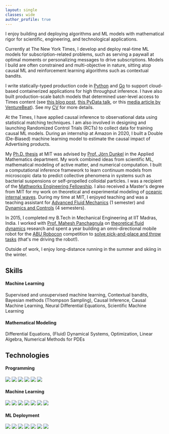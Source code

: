 ```yaml
---
layout: single
classes: wide
author_profile: true
---
```


I enjoy building and deploying algorithms and ML models with mathematical rigor for scientific, engineering, and technological applications.

Currently at The New York Times, I develop and deploy real-time ML models for subscription-related problems, such as serving a paywall at optimal moments or personalizing messages to drive subscriptions. Models I build are often constrained and multi-objective in nature, sitting atop causal ML and reinforcement learning algorithms such as contextual bandits. 

I write statically-typed production code in [Python](https://typing.readthedocs.io/en/latest/) and [Go](https://go.dev) to support cloud-based containerized applications for high throughput inference. I have also built production-scale batch models that determined user-level access to Times content (see [this blog post](https://open.nytimes.com/how-the-new-york-times-uses-machine-learning-to-make-its-paywall-smarter-e5771d5f46f8), [this PyData talk](https://www.youtube.com/watch?v=6CmS96K6-EE), or this [media article by VentureBeat](https://venturebeat.com/ai/how-machine-learning-helps-the-new-york-times-power-its-paywall/)). See my [CV](https://rohitsupekar.github.io/assets/cv_rohit_supekar.pdf) for more details.

At the Times, I have applied causal inference to observational data using statistical matching techniques. I am also involved in designing and launching Randomized Control Trials (RCTs) to collect data for training causal ML models. During an internship at Amazon in 2020, I built a Double (De-Biased) machine learning model to estimate the causal impact of Advertising products.

My [Ph.D. thesis](https://rohitsupekar.github.io/assets/phd_thesis_rohit_supekar.pdf) at MIT was advised by [Prof. Jörn Dunkel](https://math.mit.edu/~dunkel/) in the Applied Mathematics department. My work combined ideas from scientific ML, mathematical modeling of active matter, and numerical computation. I built a computational inference framework to learn continuum models from microscopic data to predict collective phenomena in systems such as bacterial suspensions or self-propelled colloidal particles. I was a recipient of the [Mathworks Engineering Fellowship](https://engineering.mit.edu/2021-mathworks-fellows/page/2/). I also received a Master's degree from MIT for my work on theoretical and experimental modeling of [oceanic internal waves](https://rohitsupekar.github.io/assets/sm_thesis_rohit_supekar.pdf). During my time at MIT, I enjoyed teaching and was a teaching assistant for [Advanced Fluid Mechanics](https://ocw.mit.edu/courses/2-25-advanced-fluid-mechanics-fall-2013/) (1 semester) and [Dynamics and Controls](https://ocw.mit.edu/courses/2-003j-dynamics-and-control-i-spring-2007/.) (4 semesters).

In 2015, I completed my B.Tech in Mechanical Engineering at IIT Madras, India. I worked with [Prof. Mahesh Panchagnula](https://home.iitm.ac.in/mvp/) on [theoretical fluid dynamics](https://arxiv.org/abs/1408.6654) research and spent a year building an omni-directional mobile robot for the [ABU Robocon](https://en.wikipedia.org/wiki/ABU_Robocon) competition to [solve pick-and-place and throw tasks](https://www.youtube.com/watch?v=M6jNqmd_Jek) (that's me driving the robot!).

Outside of work, I enjoy long-distance running in the summer and skiing in the winter.

## Skills

#### Machine Learning
Supervised and unsupervised machine learning, Contextual bandits, Bayesian methods (Thompson Sampling), Causal Inference, Causal Machine Learning, Neural Differential Equations, Scientific Machine Learning

#### Mathematical Modeling
Differential Equations, (Fluid) Dynamical Systems, Optimization, Linear Algebra, Numerical Methods for PDEs

## Technologies

#### Programming
![](https://img.shields.io/badge/-Python-informational?style=flat&logo=python&logoColor=3776AB&color=fff8dc)
![](https://img.shields.io/badge/-pydantic-informational?style=flat&logo=pydantic&logoColor=3776AB&color=fff8dc)
![](https://img.shields.io/badge/-Go-informational?style=flat&logo=go&logoColor=3776AB&color=fff8dc)
![](https://img.shields.io/badge/-Linux-informational?style=flat&logo=linux&logoColor=black&color=fff8dc)
![](https://img.shields.io/badge/-VSCode-informational?style=flat&logo=visualstudiocode&logoColor=5C2D91&color=fff8dc)
![](https://img.shields.io/badge/-SQL-informational?style=flat&logo=googlebigquery&logoColor=669DF6&color=fff8dc)

#### Machine Learning
![](https://img.shields.io/badge/-pytorch-informational?style=flat&logo=pytorch&logoColor=EE4C2C&color=fff8dc)
![](https://img.shields.io/badge/-tensorflow-informational?style=flat&logo=tensorflow&logoColor=FF6F00&color=fff8dc)
![](https://img.shields.io/badge/-numpy-informational?style=flat&logo=numpy&logoColor=013243&color=fff8dc)
![](https://img.shields.io/badge/-pandas-informational?style=flat&logo=pandas&logoColor=150458&color=fff8dc)
![](https://img.shields.io/badge/-scipy-informational?style=flat&logo=scipy&logoColor=8CAAE6&color=fff8dc)
![](https://img.shields.io/badge/-scikitlearn-informational?style=flat&logo=scikit-learn&logoColor=F7931E&color=fff8dc)
![](https://img.shields.io/badge/-PySpark-informational?style=flat&logo=pyspark&logoColor=FF6F00&color=fff8dc)

#### ML Deployment
![](https://img.shields.io/badge/-TF_Serving-informational?style=flat&logo=tensorflow&logoColor=4285F4&color=fff8dc)
![](https://img.shields.io/badge/-NVidia_Triton-informational?style=flat&logo=nvidia&logoColor=4285F4&color=fff8dc)
![](https://img.shields.io/badge/-Google_Cloud-informational?style=flat&logo=googlecloud&logoColor=4285F4&color=fff8dc)
![](https://img.shields.io/badge/-docker-informational?style=flat&logo=docker&logoColor=2496ED&color=fff8dc)
![](https://img.shields.io/badge/-kubernetes-informational?style=flat&logo=kubernetes&logoColor=326CE5&color=fff8dc)
![](https://img.shields.io/badge/-drone_CI-informational?style=flat&logo=drone&logoColor=212121&color=fff8dc)
![](https://img.shields.io/badge/-airflow-informational?style=flat&logo=apacheairflow&logoColor=017CEE&color=fff8dc)